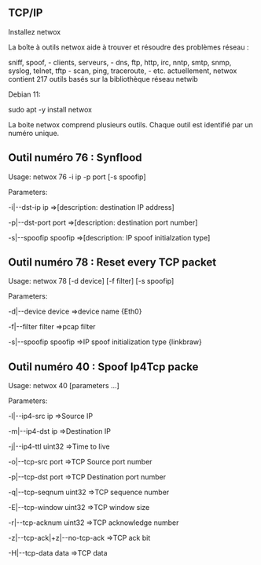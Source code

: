 ## TCP/IP

Installez netwox 

La boîte à outils netwox aide à trouver et résoudre des problèmes réseau : 

sniff, spoof, - clients, serveurs, - dns, ftp, http, irc, nntp, smtp, snmp, syslog, telnet, tftp - scan, ping, traceroute, - etc. actuellement, netwox contient 217 outils basés sur la bibliothèque réseau netwib

Debian 11:

sudo apt -y install netwox


La boite netwox comprend plusieurs outils. Chaque outil est identifié par un numéro unique.


## Outil numéro 76 : Synflood

Usage: netwox 76 -i ip -p port [-s spoofip]

Parameters:

-i|--dst-ip ip                =>[description: destination IP address]

-p|--dst-port port             =>[description: destination port number]

-s|--spoofip spoofip           =>[description: IP spoof initialzation type]



## Outil numéro 78 : Reset every TCP packet

Usage: netwox 78 [-d device] [-f filter] [-s spoofip]

Parameters:

-d|--device device  =>device name {Eth0}

-f|--filter filter =>pcap filter

-s|--spoofip spoofip =>IP spoof initialization type {linkbraw}


## Outil numéro 40 : Spoof Ip4Tcp packe

Usage: netwox 40 [parameters ...]

Parameters:

-l|--ip4-src ip =>Source IP

-m|--ip4-dst ip =>Destination IP

-j|--ip4-ttl uint32 =>Time to live

-o|--tcp-src port =>TCP Source port number

-p|--tcp-dst port =>TCP Destination port number

-q|--tcp-seqnum uint32 =>TCP sequence number

-E|--tcp-window uint32 =>TCP window size

-r|--tcp-acknum uint32 =>TCP acknowledge number

-z|--tcp-ack|+z|--no-tcp-ack =>TCP ack bit

-H|--tcp-data data =>TCP data
